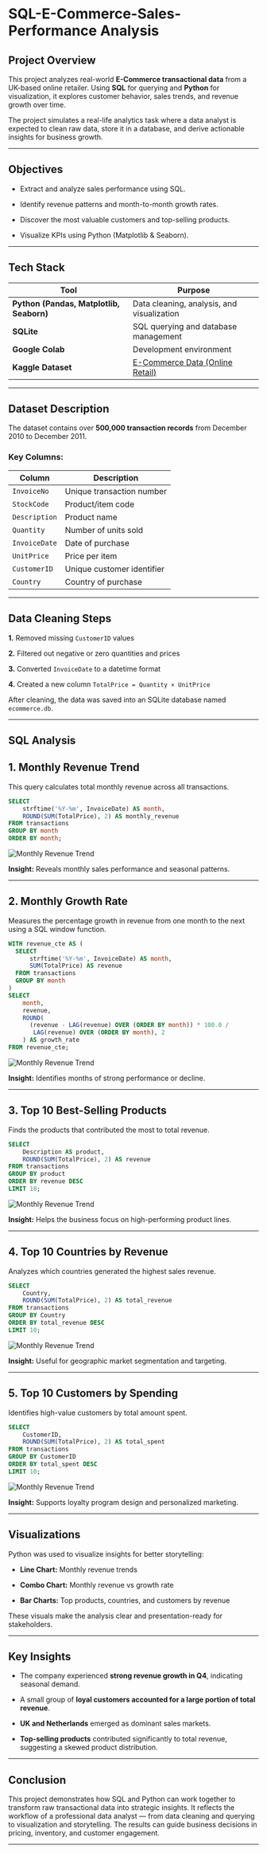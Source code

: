# SQL-E-Commerce-Sales-Performance Analysis

## Project Overview

This project analyzes real-world **E-Commerce transactional data** from a UK-based online retailer. Using **SQL** for querying and **Python** for visualization, it explores customer behavior, sales trends, and revenue growth over time.

The project simulates a real-life analytics task where a data analyst is expected to clean raw data, store it in a database, and derive actionable insights for business growth.

---

## Objectives

- Extract and analyze sales performance using SQL.

- Identify revenue patterns and month-to-month growth rates.

- Discover the most valuable customers and top-selling products.

- Visualize KPIs using Python (Matplotlib & Seaborn).

--- 

## Tech Stack

| Tool                                     | Purpose                                                                                   |
| ---------------------------------------- | ----------------------------------------------------------------------------------------- |
| **Python (Pandas, Matplotlib, Seaborn)** | Data cleaning, analysis, and visualization                                                |
| **SQLite**                               | SQL querying and database management                                                      |
| **Google Colab**                         | Development environment                                                                   |
| **Kaggle Dataset**                       | [E-Commerce Data (Online Retail)](https://www.kaggle.com/datasets/carrie1/ecommerce-data) |

---

## Dataset Description

The dataset contains over **500,000 transaction records** from December 2010 to December 2011.

### Key Columns:

| Column        | Description                |
| ------------- | -------------------------- |
| `InvoiceNo`   | Unique transaction number  |
| `StockCode`   | Product/item code          |
| `Description` | Product name               |
| `Quantity`    | Number of units sold       |
| `InvoiceDate` | Date of purchase           |
| `UnitPrice`   | Price per item             |
| `CustomerID`  | Unique customer identifier |
| `Country`     | Country of purchase        |

---

## Data Cleaning Steps

**1.** Removed missing `CustomerID` values

**2.** Filtered out negative or zero quantities and prices

**3.** Converted `InvoiceDate` to a datetime format

**4.** Created a new column `TotalPrice = Quantity × UnitPrice`

After cleaning, the data was saved into an SQLite database named `ecommerce.db`.

---

## SQL Analysis
## 1. Monthly Revenue Trend

This query calculates total monthly revenue across all transactions.

```sql
SELECT 
    strftime('%Y-%m', InvoiceDate) AS month,
    ROUND(SUM(TotalPrice), 2) AS monthly_revenue
FROM transactions
GROUP BY month
ORDER BY month;
```
![Monthly Revenue Trend](E-commerce%20Sales/Project%20Images/SQL.Python%201.png)

**Insight:** Reveals monthly sales performance and seasonal patterns.

---

## 2. Monthly Growth Rate

Measures the percentage growth in revenue from one month to the next using a SQL window function.

```sql
WITH revenue_cte AS (
  SELECT 
      strftime('%Y-%m', InvoiceDate) AS month,
      SUM(TotalPrice) AS revenue
  FROM transactions
  GROUP BY month
)
SELECT 
    month,
    revenue,
    ROUND(
      (revenue - LAG(revenue) OVER (ORDER BY month)) * 100.0 /
       LAG(revenue) OVER (ORDER BY month), 2
    ) AS growth_rate
FROM revenue_cte;
```
![Monthly Revenue Trend](E-commerce%20Sales/Project%20Images/SQL.Python%202.png)

**Insight:** Identifies months of strong performance or decline.

---

## 3. Top 10 Best-Selling Products

Finds the products that contributed the most to total revenue.

```sql
SELECT 
    Description AS product,
    ROUND(SUM(TotalPrice), 2) AS revenue
FROM transactions
GROUP BY product
ORDER BY revenue DESC
LIMIT 10;
```
![Monthly Revenue Trend](E-commerce%20Sales/Project%20Images/SQL.Python%203.png)

**Insight:** Helps the business focus on high-performing product lines.

---

## 4. Top 10 Countries by Revenue

Analyzes which countries generated the highest sales revenue.

```sql
SELECT 
    Country,
    ROUND(SUM(TotalPrice), 2) AS total_revenue
FROM transactions
GROUP BY Country
ORDER BY total_revenue DESC
LIMIT 10;
```
![Monthly Revenue Trend](E-commerce%20Sales/Project%20Images/SQL.Python%204.png)

**Insight:** Useful for geographic market segmentation and targeting.

---

## 5. Top 10 Customers by Spending

Identifies high-value customers by total amount spent.

```sql
SELECT 
    CustomerID,
    ROUND(SUM(TotalPrice), 2) AS total_spent
FROM transactions
GROUP BY CustomerID
ORDER BY total_spent DESC
LIMIT 10;
```

![Monthly Revenue Trend](E-commerce%20Sales/Project%20Images/SQL.Python%205.png)

**Insight:** Supports loyalty program design and personalized marketing.

---

## Visualizations

Python was used to visualize insights for better storytelling:

- **Line Chart:** Monthly revenue trends

- **Combo Chart:** Monthly revenue vs growth rate

- **Bar Charts:** Top products, countries, and customers by revenue

These visuals make the analysis clear and presentation-ready for stakeholders. 

---

## Key Insights

- The company experienced **strong revenue growth in Q4**, indicating seasonal demand.

- A small group of **loyal customers accounted for a large portion of total revenue**.

- **UK and Netherlands** emerged as dominant sales markets.

- **Top-selling products** contributed significantly to total revenue, suggesting a skewed product distribution.

--- 

## Conclusion

This project demonstrates how SQL and Python can work together to transform raw transactional data into strategic insights.
It reflects the workflow of a professional data analyst — from data cleaning and querying to visualization and storytelling.
The results can guide business decisions in pricing, inventory, and customer engagement.

--- 
